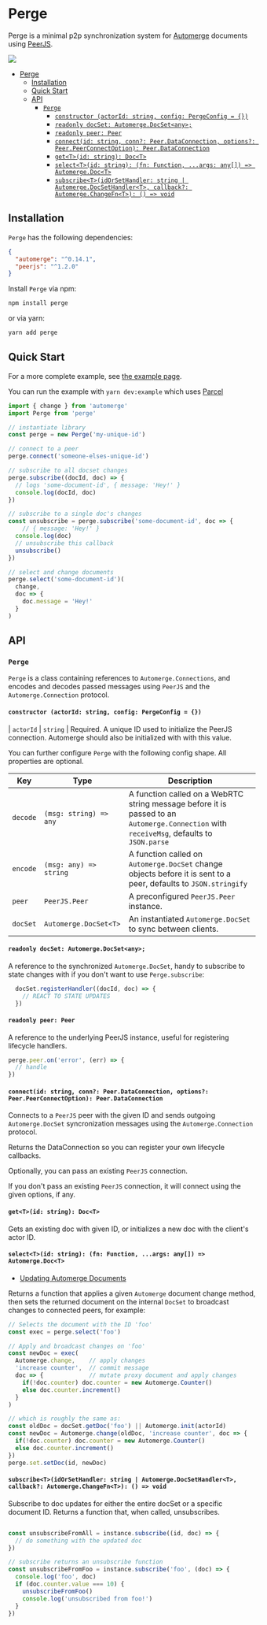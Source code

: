 # Perge

Perge is a minimal p2p synchronization system for [Automerge](https://github.com/automerge/automerge) documents using [PeerJS](https://github.com/peers/peerjs).

![](screenshot.gif)

- [Perge](#perge)
  - [Installation](#installation)
  - [Quick Start](#quick-start)
  - [API](#api)
    - [`Perge`](#perge-1)
      - [`constructor (actorId: string, config: PergeConfig = {})`](#constructor-actorid-string-config-pergeconfig--)
      - [`readonly docSet: Automerge.DocSet<any>;`](#readonly-docset-automergedocsetany)
      - [`readonly peer: Peer`](#readonly-peer-peer)
      - [`connect(id: string, conn?: Peer.DataConnection, options?: Peer.PeerConnectOption): Peer.DataConnection`](#connectid-string-conn-peerdataconnection-options-peerpeerconnectoption-peerdataconnection)
      - [`get<T>(id: string): Doc<T>`](#gettid-string-doct)
      - [`select<T>(id: string): (fn: Function, ...args: any[]) => Automerge.Doc<T>`](#selecttid-string-fn-function-args-any--automergedoct)
      - [`subscribe<T>(idOrSetHandler: string | Automerge.DocSetHandler<T>, callback?: Automerge.ChangeFn<T>): () => void`](#subscribetidorsethandler-string--automergedocsethandlert-callback-automergechangefnt---void)

## Installation

`Perge` has the following dependencies:
```json
{
  "automerge": "^0.14.1",
  "peerjs": "^1.2.0"
}
```

Install `Perge` via npm:
```sh
npm install perge
```
or via yarn:
```sh
yarn add perge
```

## Quick Start

For a more complete example, see [the example page](./example/index.html).

You can run the example with `yarn dev:example` which uses [Parcel](https://parceljs.org/getting_started.html)

```js
import { change } from 'automerge'
import Perge from 'perge'

// instantiate library
const perge = new Perge('my-unique-id')

// connect to a peer
perge.connect('someone-elses-unique-id')

// subscribe to all docset changes
perge.subscribe((docId, doc) => {
  // logs 'some-document-id', { message: 'Hey!' }
  console.log(docId, doc)
})

// subscribe to a single doc's changes
const unsubscribe = perge.subscribe('some-document-id', doc => {
    // { message: 'Hey!' }
  console.log(doc)
  // unsubscribe this callback
  unsubscribe()
})

// select and change documents
perge.select('some-document-id')(
  change,
  doc => {
    doc.message = 'Hey!'
  }
)

```

## API

### `Perge`

`Perge` is a class containing references to `Automerge.Connections`, and encodes and decodes passed messages using `PeerJS` and the `Automerge.Connection` protocol.

#### `constructor (actorId: string, config: PergeConfig = {})`

| `actorId` | `string`               | Required. A unique ID used to initialize the PeerJS connection. Automerge should also be initialized with with this value.  

You can further configure `Perge` with the following config shape. All properties are optional.

| Key      | Type                   | Description                                                                                                                               |
| -------- | ---------------------- | ----------------------------------------------------------------------------------------------------------------------------------------- |
| `decode` | `(msg: string) => any` | A function called on a WebRTC string message before it is passed to an `Automerge.Connection` with `receiveMsg`, defaults to `JSON.parse` |
| `encode` | `(msg: any) => string` | A function called on `Automerge.DocSet` change objects before it is sent to a peer, defaults to `JSON.stringify`                          |
| `peer`   | `PeerJS.Peer`          | A preconfigured `PeerJS.Peer` instance.                                                                                                   |
| `docSet` | `Automerge.DocSet<T>`  | An instantiated `Automerge.DocSet` to sync between clients.                                                                               |


#### `readonly docSet: Automerge.DocSet<any>;`

A reference to the synchronized `Automerge.DocSet`, handy to subscribe to state changes with if you don't want to use `Perge.subscribe`:

```js
  docSet.registerHandler((docId, doc) => {
    // REACT TO STATE UPDATES
  })
```

#### `readonly peer: Peer`

A reference to the underlying PeerJS instance, useful for registering lifecycle handlers.

```js
perge.peer.on('error', (err) => {
  // handle
})
```

#### `connect(id: string, conn?: Peer.DataConnection, options?: Peer.PeerConnectOption): Peer.DataConnection`

Connects to a `PeerJS` peer with the given ID and sends outgoing `Automerge.DocSet` syncronization messages using the `Automerge.Connection` protocol.

Returns the DataConnection so you can register your own lifecycle callbacks.

Optionally, you can pass an existing `PeerJS` connection.

If you don't pass an existing `PeerJS` connection, it will connect using the given options, if any.

#### `get<T>(id: string): Doc<T>`

Gets an existing doc with given ID, or initializes a new doc with the client's actor ID.

#### `select<T>(id: string): (fn: Function, ...args: any[]) => Automerge.Doc<T>`

- [Updating Automerge Documents](https://github.com/automerge/automerge#updating-a-document)

Returns a function that applies a given `Automerge` document change method, then sets the returned document on the internal `DocSet` to broadcast changes to connected peers, for example:

```js
// Selects the document with the ID 'foo'
const exec = perge.select('foo')

// Apply and broadcast changes on 'foo'
const newDoc = exec(
  Automerge.change,    // apply changes
  'increase counter',  // commit message
  doc => {             // mutate proxy document and apply changes
    if(!doc.counter) doc.counter = new Automerge.Counter()
    else doc.counter.increment()
  }
)

// which is roughly the same as:
const oldDoc = docSet.getDoc('foo') || Automerge.init(actorId)
const newDoc = Automerge.change(oldDoc, 'increase counter', doc => {
  if(!doc.counter) doc.counter = new Automerge.Counter()
  else doc.counter.increment()
})
perge.set.setDoc(id, newDoc)
```

#### `subscribe<T>(idOrSetHandler: string | Automerge.DocSetHandler<T>, callback?: Automerge.ChangeFn<T>): () => void`

Subscribe to doc updates for either the entire docSet or a specific document ID. Returns a function that, when called, unsubscribes.

```js

const unsubscribeFromAll = instance.subscribe((id, doc) => {
  // do something with the updated doc
})

// subscribe returns an unsubscribe function
const unsubscribeFromFoo = instance.subscribe('foo', (doc) => {
  console.log('foo', doc)
  if (doc.counter.value === 10) {
    unsubscribeFromFoo()
    console.log('unsubscribed from foo!')
  }
})
```
